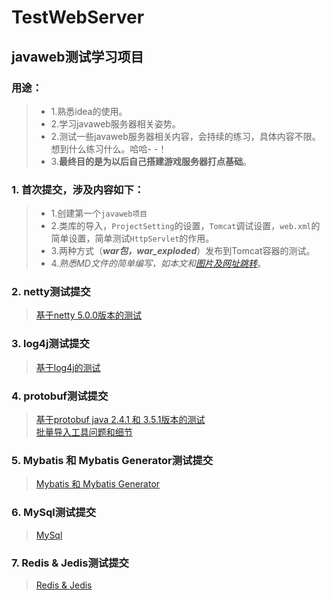 

# TestWebServer

## javaweb测试学习项目

### 用途：
>* 1.熟悉idea的使用。
>* 2.学习javaweb服务器相关姿势。
>* 2.测试一些javaweb服务器相关内容，会持续的练习，具体内容不限。想到什么练习什么。哈哈- -！
>* 3.**最终目的是为以后自己搭建游戏服务器打点基础**。


### 1. 首次提交，涉及内容如下： 
>* 1.创建第一个`javaweb项目` 
>* 2.类库的导入，`ProjectSetting`的设置，`Tomcat`调试设置，`web.xml`的简单设置，简单测试`HttpServlet`的作用。 
>* 3.两种方式（**_war包，war_exploded_**）发布到Tomcat容器的测试。
>* 4._熟悉MD文件的简单编写，如本文和[图片及网址跳转](mds/test.md)_。


### 2. netty测试提交
> [基于netty 5.0.0版本的测试](mds/netty.md) 

### 3. log4j测试提交
> [基于log4j的测试](mds/log4j.md) 

### 4. protobuf测试提交
> [基于protobuf java 2.4.1 和 3.5.1版本的测试](mds/protobuf.md)   
> [批量导入工具问题和细节](mds/protobuf1.md) 

### 5. Mybatis 和 Mybatis Generator测试提交
> [Mybatis 和 Mybatis Generator](mds/myBatis.md)

### 6. MySql测试提交
> [MySql](mds/mysql.md)

### 7. Redis & Jedis测试提交
> [Redis & Jedis](mds/redis.md)

